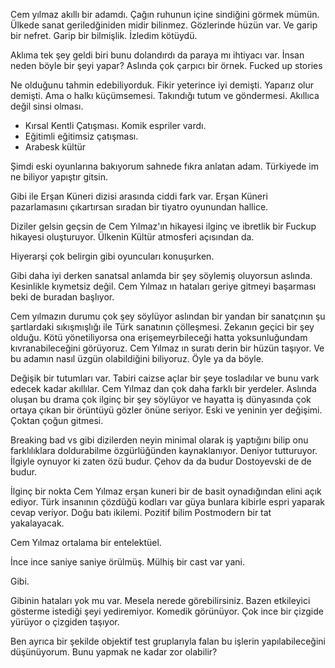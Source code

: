 Cem yılmaz akıllı bir adamdı. Çağın ruhunun içine sindiğini görmek mümün. Ülkede sanat geriledğiniden midir bilinmez.
Gözlerinde hüzün var. Ve garip bir nefret. Garip bir bilmişlik. İzledim kötüydü.

Aklıma tek şey geldi biri bunu dolandırdı da paraya mı ihtiyacı var. İnsan neden böyle bir şeyi yapar? Aslında çok çarpıcı bir örnek. Fucked up stories

Ne olduğunu tahmin edebiliyorduk. Fikir yeterince iyi demişti. Yaparız olur demişti. Ama o halkı küçümsemesi. Takındığı tutum ve göndermesi. 
Akıllıca değil sinsi olması.

- Kırsal Kentli Çatışması. Komik espriler vardı.
- Eğitimli eğitimsiz çatışması.
- Arabesk kültür

Şimdi eski oyunlarına bakıyorum sahnede fıkra anlatan adam. Türkiyede im ne biliyor yapıştır gitsin. 

Gibi ile Erşan Küneri dizisi arasında ciddi fark var. Erşan Küneri pazarlamasını çıkartırsan sıradan bir tiyatro oyunundan hallice.

Diziler gelsin geçsin de Cem Yılmaz'ın hikayesi ilginç ve ibretlik bir Fuckup hikayesi oluşturuyor. Ülkenin Kültür atmosferi açısından da. 

Hiyerarşi çok belirgin gibi oyuncuları konuşurken. 

Gibi daha iyi derken sanatsal anlamda bir şey söylemiş oluyorsun aslında. Kesinlikle kıymetsiz değil. Cem Yılmaz ın hataları geriye gitmeyi başarması beki de buradan başlıyor.

Cem yılmazın durumu çok şey söylüyor aslından bir yandan bir sanatçının şu şartlardaki sıkışmışlığı ile Türk sanatının çölleşmesi. Zekanın geçici bir şey olduğu. Kötü yönetiliyorsa ona erişemeyrbileceği hatta yoksunluğundam kıvranabileceğini görüyoruz. Cem Yılmaz ın suratı derin bir hüzün taşıyor. Ve bu adamın nasıl üzgün olabildiğini biliyoruz. Öyle ya da böyle.

Değişik bir tutumları var. Tabiri caizse açlar bir şeye tosladılar ve bunu vark edecek kadar akıllılar. Cem Yılmaz dan çok daha farklı bir yerdeler. Aslında oluşan bu drama çok ilginç bir şey söylüyor ve hayatta iş dünyasında çok ortaya çıkan bir örüntüyü gözler önüne seriyor. Eski ve yeninin yer değişimi. Çoktan çoğun gitmesi. 

Breaking bad vs gibi dizilerden neyin minimal olarak iş yaptığını bilip onu farklılıklara doldurabilme özgürlüğünden kaynaklanıyor. Deniyor tutturuyor. İlgiyle oynuyor ki zaten özü budur. Çehov da da budur Dostoyevski de de budur. 

İlginç bir nokta Cem Yılmaz erşan kuneri bir de basit oynadığından elini açık ediyor. Türk insanının çözdüğü kodları var güya bunlara kibirle espri yaparak cevap veriyor. Doğu batı ikilemi. Pozitif bilim 
Postmodern bir tat yakalayacak.

Cem Yılmaz ortalama bir entelektüel.

İnce ince saniye saniye örülmüş.
Mülhiş bir cast var yani.

Gibi. 

Gibinin hataları yok mu var. Mesela nerede görebilirsiniz. Bazen etkileyici gösterme istediği şeyi yediremiyor. Komedik görünüyor.
Çok ince bir çizgide yürüyor o çizgiden taşıyor. 

Ben ayrıca bir şekilde objektif test gruplarıyla falan bu işlerin yapılabileceğini düşünüyorum. Bunu yapmak ne kadar zor olabilir?
